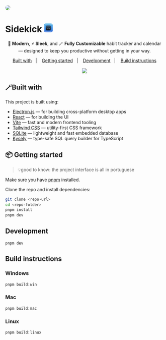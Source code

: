 <img src="public/preview-2x.png" style="border-radius: 8px" />

<br />

<h1> Sidekick <img src='./resources/Icon5.png' width=28 /> </h1>

<p align="center">
🚀 <b>Modern</b>, ⚡ <b>Sleek</b>, and 🪄 <b>Fully Customizable</b> habit tracker and calendar — designed to keep you productive without getting in your way.
</p>

<p align="center">
  <a href="#built-with">Built with</a>&nbsp;&nbsp;&nbsp;|&nbsp;&nbsp;&nbsp;
  <a href="#-getting-started">Getting started</a>&nbsp;&nbsp;&nbsp;|&nbsp;&nbsp;&nbsp;
  <a href="#development">Development</a>&nbsp;&nbsp;&nbsp;|&nbsp;&nbsp;&nbsp;
  <a href="#build-instructions">Build instructions</a>
</p>

<div align="center" >
<img align="center" src="https://img.shields.io/badge/status-in--development-yellow?style=flat-square" />
</div>

## 🪄Built with

This project is built using:

- [Electron.js](https://www.electronjs.org/) — for building cross-platform desktop apps
- [React](https://react.dev/) — for building the UI
- [Vite](https://vitejs.dev/) — fast and modern frontend tooling
- [Tailwind CSS](https://tailwindcss.com/) — utility-first CSS framework
- [SQLite](https://www.sqlite.org/index.html) — lightweight and fast embedded database
- [Kysely](https://kysely.dev/) — type-safe SQL query builder for TypeScript

## 📦 Getting started

> 💡good to know: the project interface is all in portuguese

Make sure you have [pnpm](https://pnpm.io/) installed.

Clone the repo and install dependencies:

```sh
git clone <repo-url>
cd <repo-folder>
pnpm install
pnpm dev
```

## Development

```sh
pnpm dev
```

## Build instructions

### Windows

```sh
pnpm build:win
```

### Mac

```sh
pnpm build:mac
```

### Linux

```sh
pnpm build:linux
```
